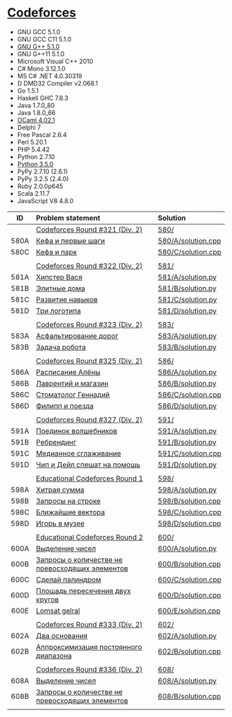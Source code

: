 # [Codeforces](http://codeforces.com/)

- GNU GCC 5.1.0
- GNU GCC C11 5.1.0
- [GNU G++ 5.1.0](c++.md)
- GNU G++11 5.1.0
- Microsoft Visual C++ 2010
- C# Mono 3.12.1.0
- MS C# .NET 4.0.30319
- D DMD32 Compiler v2.068.1
- Go 1.5.1
- Haskell GHC 7.8.3
- Java 1.7.0_80
- Java 1.8.0_66
- [OCaml 4.02.1](ocaml.md)
- Delphi 7
- Free Pascal 2.6.4
- Perl 5.20.1
- PHP 5.4.42
- Python 2.7.10
- [Python 3.5.0](python.md)
- PyPy 2.7.10 (2.6.1)
- PyPy 3.2.5 (2.4.0)
- Ruby 2.0.0p645
- Scala 2.11.7
- JavaScript V8 4.8.0

| ID   | Problem statement                                                                                 | Solution                                   |
|:----:|:--------------------------------------------------------------------------------------------------|:-------------------------------------------|
|      | [Codeforces Round #321 (Div. 2)](http://codeforces.com/contest/580)                               | [580/](580/)                               |
| 580A | [Кефа и первые шаги                                ](http://codeforces.com/contest/580/problem/A) | [580/A/solution.cpp](580/A/solution.cpp)   |
| 580C | [Кефа и парк                                       ](http://codeforces.com/contest/580/problem/C) | [580/C/solution.cpp](580/C/solution.cpp)   |
|      |                                                                                                   |                                            |
|      | [Codeforces Round #322 (Div. 2)](http://codeforces.com/contest/581)                               | [581/](581/)                               |
| 581A | [Хипстер Вася                                      ](http://codeforces.com/contest/581/problem/A) | [581/A/solution.py](581/A/solution.py)     |
| 581B | [Элитные дома                                      ](http://codeforces.com/contest/581/problem/B) | [581/B/solution.py](581/B/solution.py)     |
| 581C | [Развитие навыков                                  ](http://codeforces.com/contest/581/problem/C) | [581/C/solution.py](581/C/solution.py)     |
| 581D | [Три логотипа                                      ](http://codeforces.com/contest/581/problem/D) | [581/D/solution.py](581/D/solution.py)     |
|      |                                                                                                   |                                            |
|      | [Codeforces Round #323 (Div. 2)](http://codeforces.com/contest/583)                               | [583/](583/)                               |
| 583A | [Асфальтирование дорог                             ](http://codeforces.com/contest/583/problem/A) | [583/A/solution.py](583/A/solution.py)     |
| 583B | [Задача робота                                     ](http://codeforces.com/contest/583/problem/B) | [583/B/solution.py](583/B/solution.py)     |
|      |                                                                                                   |                                            |
|      | [Codeforces Round #325 (Div. 2)](http://codeforces.com/contest/586)                               | [586/](586/)                               |
| 586A | [Расписание Алёны                                  ](http://codeforces.com/contest/586/problem/A) | [586/A/solution.py](586/A/solution.py)     |
| 586B | [Лаврентий и магазин                               ](http://codeforces.com/contest/586/problem/B) | [586/B/solution.py](586/B/solution.py)     |
| 586C | [Стоматолог Геннадий                               ](http://codeforces.com/contest/586/problem/C) | [586/C/solution.cpp](586/C/solution.cpp)   |
| 586D | [Филипп и поезда                                   ](http://codeforces.com/contest/586/problem/D) | [586/D/solution.py](586/D/solution.py)     |
|      |                                                                                                   |                                            |
|      | [Codeforces Round #327 (Div. 2)](http://codeforces.com/contest/591)                               | [591/](591/)                               |
| 591A | [Поединок волшебников                              ](http://codeforces.com/contest/591/problem/A) | [591/A/solution.py](591/A/solution.py)     |
| 591B | [Ребрендинг                                        ](http://codeforces.com/contest/591/problem/B) | [591/B/solution.py](591/B/solution.py)     |
| 591C | [Медианное сглаживание                             ](http://codeforces.com/contest/591/problem/C) | [591/C/solution.cpp](591/C/solution.cpp)   |
| 591D | [Чип и Дейл спешат на помощь                       ](http://codeforces.com/contest/591/problem/D) | [591/D/solution.py](591/D/solution.py)     |
|      |                                                                                                   |                                            |
|      | [Educational Codeforces Round 1](http://codeforces.com/contest/598)                               | [598/](598/)                               |
| 598A | [Хитрая сумма                                      ](http://codeforces.com/contest/598/problem/A) | [598/A/solution.py](598/A/solution.py)     |
| 598B | [Запросы на строке                                 ](http://codeforces.com/contest/598/problem/B) | [598/B/solution.cpp](598/B/solution.cpp)   |
| 598C | [Ближайшие вектора                                 ](http://codeforces.com/contest/598/problem/C) | [598/C/solution.cpp](598/C/solution.cpp)   |
| 598D | [Игорь в музее                                     ](http://codeforces.com/contest/598/problem/D) | [598/D/solution.cpp](598/D/solution.cpp)   |
|      |                                                                                                   |                                            |
|      | [Educational Codeforces Round 2](http://codeforces.com/contest/600)                               | [600/](600/)                               |
| 600A | [Выделение чисел                                   ](http://codeforces.com/contest/600/problem/A) | [600/A/solution.py](600/A/solution.py)     |
| 600B | [Запросы о количестве не превосходящих элементов   ](http://codeforces.com/contest/600/problem/B) | [600/B/solution.cpp](600/B/solution.cpp)   |
| 600C | [Сделай палиндром                                  ](http://codeforces.com/contest/600/problem/C) | [600/C/solution.cpp](600/C/solution.cpp)   |
| 600D | [Площадь пересечения двух кругов                   ](http://codeforces.com/contest/600/problem/D) | [600/D/solution.cpp](600/D/solution.cpp)   |
| 600E | [Lomsat gelral                                     ](http://codeforces.com/contest/600/problem/E) | [600/E/solution.cpp](600/E/solution.cpp)   |
|      |                                                                                                   |                                            |
|      | [Codeforces Round #333 (Div. 2)](http://codeforces.com/contest/602)                               | [602/](602/)                               |
| 602A | [Два основания                                     ](http://codeforces.com/contest/602/problem/A) | [602/A/solution.py](602/A/solution.py)     |
| 602B | [Аппроксимизация постоянного диапазона             ](http://codeforces.com/contest/602/problem/B) | [602/B/solution.cpp](602/B/solution.cpp)   |
|      |                                                                                                   |                                            |
|      | [Codeforces Round #336 (Div. 2)](http://codeforces.com/contest/608)                               | [608/](608/)                               |
| 608A | [Выделение чисел                                   ](http://codeforces.com/contest/608/problem/A) | [608/A/solution.py](608/A/solution.py)     |
| 608B | [Запросы о количестве не превосходящих элементов   ](http://codeforces.com/contest/608/problem/B) | [608/B/solution.cpp](608/B/solution.cpp)   |
|      |                                                                                                   |                                            |
